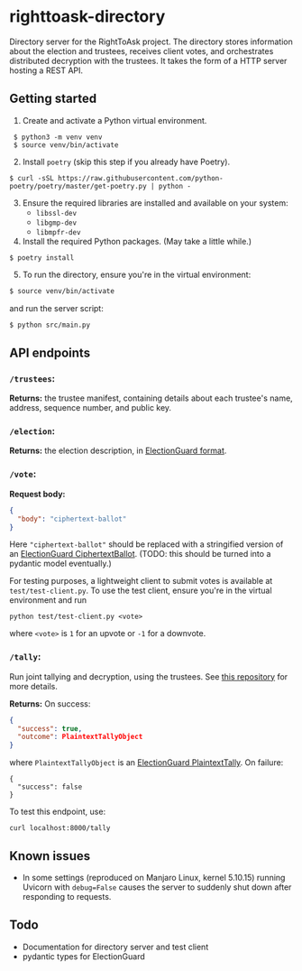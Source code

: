 # righttoask-directory
Directory server for the RightToAsk project. The directory stores information about the election and trustees, receives
client votes, and orchestrates distributed decryption with the trustees. It takes the form of a HTTP server hosting a
REST API. 

## Getting started
1. Create and activate a Python virtual environment.
```
 $ python3 -m venv venv      
 $ source venv/bin/activate
```
2. Install `poetry` (skip this step if you already have Poetry).
```
$ curl -sSL https://raw.githubusercontent.com/python-poetry/poetry/master/get-poetry.py | python -
```
3. Ensure the required libraries are installed and available on your system:
   - `libssl-dev`
   - `libgmp-dev`
   - `libmpfr-dev`
4. Install the required Python packages. (May take a little while.)
```
$ poetry install
```
5. To run the directory, ensure you're in the virtual environment:
```bash
$ source venv/bin/activate
```
and run the server script:
```bash
$ python src/main.py
```
 
## API endpoints
### `/trustees`:
**Returns:** the trustee manifest, containing details about each trustee's name, address, sequence number, and public key.

### `/election`:
**Returns:** the election description, in [ElectionGuard format](https://microsoft.github.io/electionguard-python/Election_Manifest/).

### `/vote`:
**Request body:**
```json
{
  "body": "ciphertext-ballot"
}
```
Here `"ciphertext-ballot"` should be replaced with a stringified version of an [ElectionGuard CiphertextBallot](https://github.com/microsoft/electionguard-python/blob/main/src/electionguard/ballot.py#L638).
(TODO: this should be turned into a pydantic model eventually.)

For testing purposes, a lightweight client to submit votes is available at `test/test-client.py`. To use the test
client, ensure you're in the virtual environment and run
```shell
python test/test-client.py <vote>
```
where `<vote>` is `1` for an upvote or `-1` for a downvote.

### `/tally`:
Run joint tallying and decryption, using the trustees. See [this repository](https://github.com/RightToAskOrg/righttoask-trustee) for more details.

**Returns:**
On success:
```json
{
  "success": true,
  "outcome": PlaintextTallyObject
}
```
where `PlaintextTallyObject` is an [ElectionGuard PlaintextTally](https://github.com/microsoft/electionguard-python/blob/main/src/electionguard/tally.py#L168).
On failure:
```josn
{
  "success": false
}
```

To test this endpoint, use:
```shell
curl localhost:8000/tally
```

## Known issues
* In some settings (reproduced on Manjaro Linux, kernel 5.10.15) running Uvicorn with `debug=False` causes the server to
  suddenly shut down after responding to requests.

## Todo
* Documentation for directory server and test client
* pydantic types for ElectionGuard
